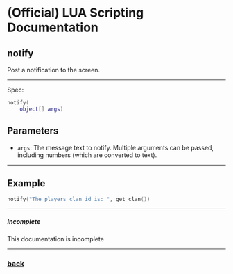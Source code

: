
# (Official) LUA Scripting Documentation

## notify

Post a notification to the screen.

___

Spec:

```lua
notify(
	object[] args)
```

## Parameters

- `args`: The message text to notify. Multiple arguments can be passed, including numbers (which are converted to text).

___

## Example

```lua
notify("The players clan id is: ", get_clan())
```

___

##### Incomplete

This documentation is incomplete

___

### [back](../gui)
